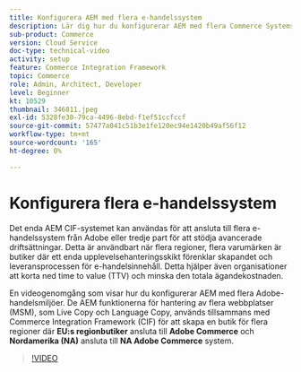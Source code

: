 ```yaml
---
title: Konfigurera AEM med flera e-handelssystem
description: Lär dig hur du konfigurerar AEM med flera Commerce Systems. Detta gör att projekt kan stödja ett enda lager för upplevelsehantering som ansluter till flera e-handelsplatser från Adobe eller externa leverantörer för flera varumärken, flera regioner.
sub-product: Commerce
version: Cloud Service
doc-type: technical-video
activity: setup
feature: Commerce Integration Framework
topic: Commerce
role: Admin, Architect, Developer
level: Beginner
kt: 10529
thumbnail: 346811.jpeg
exl-id: 5328fe30-79ca-4496-8ebd-f1ef51ccfccf
source-git-commit: 57477a041c51b3e1fe120ec94e1420b49af56f12
workflow-type: tm+mt
source-wordcount: '165'
ht-degree: 0%

---
```


# Konfigurera flera e-handelssystem

Det enda AEM CIF-systemet kan användas för att ansluta till flera e-handelssystem från Adobe eller tredje part för att stödja avancerade driftsättningar. Detta är användbart när flera regioner, flera varumärken är butiker där ett enda upplevelsehanteringsskikt förenklar skapandet och leveransprocessen för e-handelsinnehåll. Detta hjälper även organisationer att korta ned time to value (TTV) och minska den totala ägandekostnaden.

En videogenomgång som visar hur du konfigurerar AEM med flera Adobe-handelsmiljöer. De AEM funktionerna för hantering av flera webbplatser (MSM), som Live Copy och Language Copy, används tillsammans med Commerce Integration Framework (CIF) för att skapa en butik för flera regioner där __EU:s regionbutiker__ ansluta till __Adobe Commerce__ och __Nordamerika (NA)__ ansluta till __NA Adobe Commerce__ system.

>[!VIDEO](https://video.tv.adobe.com/v/346811/?quality=12&learn=on)
